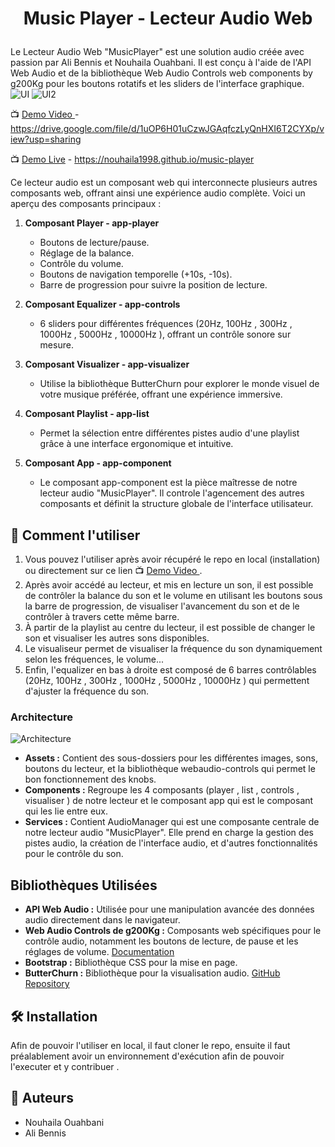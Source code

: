 # <p align="center">Music Player - Lecteur Audio Web </p>

Le Lecteur Audio Web "MusicPlayer" est une solution audio créée avec passion par Ali Bennis et Nouhaila Ouahbani.
Il est conçu à l'aide de l'API Web Audio et de la bibliothèque Web Audio Controls web components by g200Kg pour les boutons rotatifs et les sliders de l'interface graphique.
![UI](https://github.com/Nouhaila1998/music-player/assets/54882041/ab4a795c-fd76-402f-9837-0a573510ebaa)
![UI2](https://github.com/Nouhaila1998/music-player/assets/54882041/118212f3-b867-4d9b-b2e0-379e4551ece8)

📺 [Demo Video ](https://drive.google.com/file/d/1uOP6H01uCzwJGAqfczLyQnHXI6T2CYXp/view?usp=sharing) - https://drive.google.com/file/d/1uOP6H01uCzwJGAqfczLyQnHXI6T2CYXp/view?usp=sharing 

📺 [Demo Live](https://nouhaila1998.github.io/music-player/) - https://nouhaila1998.github.io/music-player

Ce lecteur audio est un composant web qui interconnecte plusieurs autres composants web, offrant ainsi une expérience audio complète. Voici un aperçu des composants principaux :

1. **Composant Player - app-player**
   - Boutons de lecture/pause.
   - Réglage de la balance.
   - Contrôle du volume.
   - Boutons de navigation temporelle (+10s, -10s).
   - Barre de progression pour suivre la position de lecture.

2. **Composant Equalizer - app-controls**
   - 6 sliders pour différentes fréquences (20Hz, 100Hz , 300Hz , 1000Hz , 5000Hz , 10000Hz ), offrant un contrôle sonore sur mesure.

3. **Composant Visualizer - app-visualizer**
   - Utilise la bibliothèque ButterChurn pour explorer le monde visuel de votre musique préférée, offrant une expérience immersive.

4. **Composant Playlist - app-list**
   - Permet la sélection entre différentes pistes audio d'une playlist grâce à une interface ergonomique et intuitive.
     
5. **Composant App - app-component**
   - Le composant app-component est la pièce maîtresse de notre lecteur audio "MusicPlayer". Il controle l'agencement des autres composants et définit la structure globale de l'interface utilisateur.
## 🧐 Comment l'utiliser  

1. Vous pouvez l'utiliser après avoir récupéré le repo en local (installation) ou directement sur ce lien 📺 [Demo Video ](https://nouhaila1998.github.io/music-player/) .
2. Après avoir accédé au lecteur, et mis en lecture un son, il est possible de contrôler la balance du son et le volume en utilisant les boutons sous la barre de progression, de visualiser l'avancement du son et de le contrôler à travers cette même barre.
3. À partir de la playlist au centre du lecteur, il est possible de changer le son et visualiser les autres sons disponibles.
4. Le visualiseur permet de visualiser la fréquence du son dynamiquement selon les fréquences, le volume...
5. Enfin, l'equalizer en bas à droite est composé de 6 barres contrôlables (20Hz, 100Hz , 300Hz , 1000Hz , 5000Hz , 10000Hz ) qui permettent d'ajuster la fréquence du son.

### Architecture
![Architecture](https://github.com/Nouhaila1998/music-player/assets/54882041/19bda597-2dc0-4835-9c49-f2da6cad4a90)
- **Assets :** Contient des sous-dossiers pour les différentes images, sons, boutons du lecteur, et la bibliothèque webaudio-controls qui permet le bon fonctionnement des knobs.
- **Components :** Regroupe les 4 composants (player , list , controls , visualiser )   de notre lecteur et le composant app qui est le composant qui les lie entre eux.
- **Services :** Contient AudioManager qui est une composante centrale de notre lecteur audio "MusicPlayer". Elle prend en charge la gestion des pistes audio, la création de l'interface audio, et d'autres fonctionnalités pour le contrôle du son.

## Bibliothèques Utilisées

- **API Web Audio :** Utilisée pour une manipulation avancée des données audio directement dans le navigateur.
- **Web Audio Controls de g200Kg :** Composants web spécifiques pour le contrôle audio, notamment les boutons de lecture, de pause et les réglages de volume. [Documentation](https://g200kg.github.io/webaudio-controls/docs/index.html)
- **Bootstrap :** Bibliothèque CSS pour la mise en page.
- **ButterChurn :** Bibliothèque pour la visualisation audio. [GitHub Repository](https://github.com/jberg/butterchurn)

## 🛠️ Installation  

Afin de pouvoir l'utiliser en local, il faut cloner le repo, ensuite il faut préalablement avoir un environnement d'exécution afin de pouvoir l'executer et y contribuer .

## 🙇 Auteurs
- Nouhaila Ouahbani
- Ali Bennis
